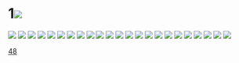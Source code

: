 # 1![](../img/47/00000001.jpg)
![](../img/47/00000002.jpg)
![](../img/47/00000003.jpg)
![](../img/47/00000004.jpg)
![](../img/47/00000005.jpg)
![](../img/47/00000006.jpg)
![](../img/47/00000007.jpg)
![](../img/47/00000008.jpg)
![](../img/47/00000009.jpg)
![](../img/47/00000010.jpg)
![](../img/47/00000011.jpg)
![](../img/47/00000012.jpg)
![](../img/47/00000013.jpg)
![](../img/47/00000014.jpg)
![](../img/47/00000015.jpg)
![](../img/47/00000016.jpg)
![](../img/47/00000017.jpg)
![](../img/47/00000018.jpg)
![](../img/47/00000019.jpg)
![](../img/47/00000020.jpg)
![](../img/47/00000021.jpg)
![](../img/47/00000022.jpg)
![](../img/47/00000023.jpg)
![](../img/47/00000024.jpg)

[48](../dir/48.md)
